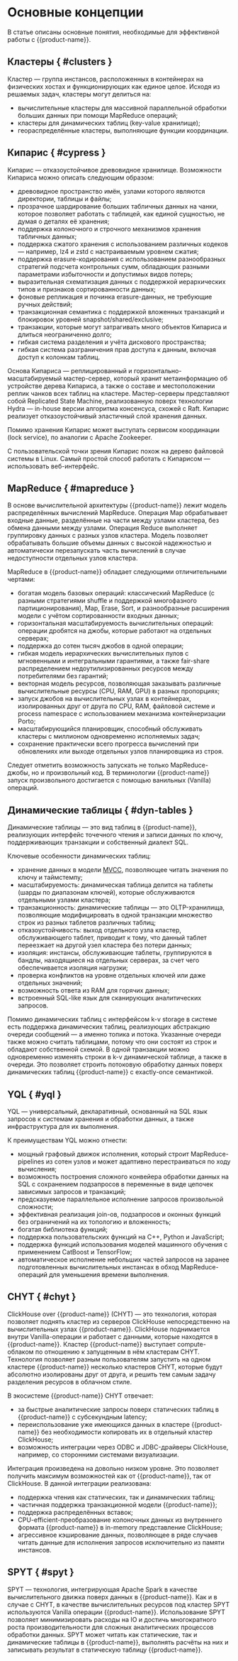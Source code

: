 # Основные концепции 
В статье описаны основные понятия, необходимые для эффективной работы с {{product-name}}.

## Кластеры { #clusters }

Кластер — группа инстансов, расположенных в контейнерах на физических хостах и функционирующих как единое целое.
Исходя из решаемых задач, кластеры могут делиться на: 
* вычислительные кластеры для массивной параллельной обработки больших данных при помощи MapReduce операций;
* кластеры для динамических таблиц (key-value хранилище);
* геораспределённые кластеры, выполняющие функции координации.

## Кипарис { #cypress }

Кипарис — отказоустойчивое древовидное хранилище. Возможности Кипариса можно описать следующим образом:
- древовидное пространство имён, узлами которого являются директории, таблицы и файлы;
- прозрачное шардирование больших табличных данных на чанки, которое позволяет работать с таблицей, как единой сущностью, не думая о деталях её хранения;
- поддержка колоночного и строчного механизмов хранения табличных данных;
- поддержка сжатого хранения с использованием различных кодеков — например, lz4 и zstd с настраиваемым уровнем сжатия;
- поддержка erasure-кодирования с использованием разнообразных стратегий подсчета контрольных сумм, обладающих разными параметрами избыточности и допустимых видов потерь;
- выразительная схематизация данных с поддержкой иерархических типов и признаков сортированности данных;
- фоновые репликация и починка erasure-данных, не требующие ручных действий;
- транзакционная семантика с поддержкой вложенных транзакций и блокировок уровней snapshot/shared/exclusive;
- транзакции, которые могут затрагивать много объектов Кипариса и длиться неограниченно долго;
- гибкая система разделения и учёта дискового пространства;
- гибкая система разграничения прав доступа к данным, включая доступ к колонкам таблиц.

Основа Кипариса — реплицированный и горизонтально-масштабируемый мастер-сервер, который хранит метаинформацию об устройстве дерева Кипариса, а также о составе и местоположении реплик чанков всех таблиц на кластере. Мастер-серверы представляют собой Replicated State Machine, реализованную поверх технологии Hydra — in-house версии алгоритма консенсуса, схожей с Raft.
Кипарис реализует отказоустойчивый эластичный слой хранения данных.

Помимо хранения Кипарис может выступать сервисом координации (lock service), по аналогии с Apache Zookeeper. 

С пользовательской точки зрения Кипарис похож на дерево файловой системы в Linux. Самый простой способ работать с Кипарисом — использовать веб-интерфейс.

## MapReduce { #mapreduce }

В основе вычислительной архитектуры {{product-name}} лежит модель распределённых вычислений MapReduce. Операция Map обрабатывает входные данные, разделённые на части между узлами кластера, без обмена данными между узлами. Операция Reduce выполняет группировку данных с разных узлов кластера.
Модель позволяет обрабатывать большие объемы данных с высокой надежностью и автоматически перезапускать часть вычислений в случае недоступности отдельных узлов кластера.

MapReduce в {{product-name}} обладает следующими отличительными чертами:
- богатая модель базовых операций: классический MapReduce (с разными стратегиями shuffle и поддержкой многофазного партиционирования), Map, Erase, Sort, и разнообразные расширения модели с учётом сортированности входных данных;
- горизонтальная масштабируемость вычислительных операций: операции дробятся на джобы, которые работают на отдельных серверах;
- поддержка до сотен тысяч джобов в одной операции;
- гибкая модель иерархических вычислительных пулов с мгновенными и интегральными гарантиями, а также fair-share распределением недоутилизированных ресурсов между потребителями без гарантий;
- векторная модель ресурсов, позволяющая заказывать различные вычислительные ресурсы (CPU, RAM, GPU) в разных пропорциях;
- запуск джобов на вычислительных узлах в контейнерах, изолированных друг от друга по CPU, RAM, файловой системе и process namespace с использованием механизма контейнеризации Porto;
- масштабирующийся планировщик, способный обслуживать кластеры с миллионом одновременно исполняемых задач;
- сохранение практически всего прогресса вычислений при обновлениях или выходе отдельных узлов планировщика из строя.

Следует отметить возможность запускать не только MapReduce-джобы, но и произвольный код. В терминологии {{product-name}} запуск произвольного достигается с помощью ванильных (Vanilla) операций.

## Динамические таблицы { #dyn-tables }

Динамические таблицы — это вид таблиц в {{product-name}}, реализующих интерфейс точечного чтения и записи данных по ключу, поддерживающих транзакции и собственный диалект SQL. 

Ключевые особенности динамических таблиц:
- хранение данных в модели [MVCC](https://en.wikipedia.org/wiki/Multiversion_concurrency_control), позволяющее читать значения по ключу и таймстемпу;
- масштабируемость: динамическая таблица делится на таблеты (шарды по диапазонам ключей), которые обслуживаются отдельными узлами кластера;
- транзакционность: динамические таблицы — это OLTP-хранилища, позволяющие модифицировать в одной транзакции множество строк из разных таблетов различных таблиц;
- отказоустойчивость: выход отдельного узла кластер, обслуживающего таблет, приводит к тому, что данный таблет переезжает на другой узел кластера без потери данных;
- изоляция: инстансы, обслуживающие таблеты, группируются в бандлы, находящиеся на отдельных серверах, за счет чего обеспечивается изоляция нагрузки;
- проверка конфликтов на уровне отдельных ключей или даже отдельных значений;
- возможность ответа из RAM для горячих данных;
- встроенный SQL-like язык для сканирующих аналитических запросов.

Помимо динамических таблиц с интерфейсом k-v storage в системе есть поддержка динамических таблиц, реализующих абстракцию очереди сообщений — а именно топика и потока. Указанные очереди также можно считать таблицами, потому что они состоят из строк и обладают собственной схемой. В одной транзакции можно одновременно изменять строки в k-v динамической таблице, а также в очереди. Это позволяет строить потоковую обработку данных поверх динамических таблиц {{product-name}} с exactly-once семантикой.

## YQL { #yql }

YQL — универсальный, декларативный, основанный на SQL язык запросов к системам хранения и обработки данных, а также инфраструктура для их выполнения. 

К преимуществам YQL можно отнести:
- мощный графовый движок исполнения, который строит MapReduce-pipelines из сотен узлов и может адаптивно перестраиваться по ходу вычисления;
- возможность построения сложного конвейера обработки данных на SQL с сохранением подзапросов в переменные в виде цепочек зависимых запросов и транзакций;
- предсказуемое параллельное исполнение запросов произвольной сложности;
- эффективная реализация join-ов, подзапросов и оконных функций без ограничений на их топологию и вложенность;
- богатая библиотека функций;
- поддержка пользовательских функций на C++, Python и JavaScript;
- поддержка функций использования моделей машинного обучения с применением CatBoost и TensorFlow;
- автоматическое исполнение небольших частей запросов на заранее подготовленных вычислительных инстансах в обход MapReduce-операций для уменьшения времени выполнения.

## CHYT { #chyt }

ClickHouse over {{product-name}} (CHYT) — это технология, которая позволяет поднять кластер из серверов ClickHouse непосредственно на вычислительных узлах {{product-name}}.
ClickHouse поднимается внутри Vanilla-операции и работает с данными, которые находятся в {{product-name}}. Кластер {{product-name}} выступает compute-облаком по отношению к запущенным в нём кластерам CHYT.
Технология позволяет разным пользователям запустить на одном кластере {{product-name}} несколько кластеров CHYT, которые будут абсолютно изолированы друг от друга, и решить тем самым задачу разделения ресурсов в облачном стиле.

В экосистеме {{product-name}} CHYT отвечает:
- за быстрые аналитические запросы поверх статических таблиц в {{product-name}} с субсекундным latency;
- переиспользование уже имеющихся данных в кластере {{product-name}} без необходимости копировать их в отдельный кластер ClickHouse;
- возможность интеграции через ODBC и JDBC-драйверы ClickHouse, например, со сторонними системами визуализации.

Интеграция произведена на довольно низком уровне. Это позволяет получить максимум возможностей как от {{product-name}}, так от ClickHouse. В данной интеграции реализована:
- поддержка чтения как статических, так и динамических таблиц;
- частичная поддержка транзакционной модели {{product-name}};
- поддержка распределённых вставок;
- CPU-efficient-преобразование колоночных данных из внутреннего формата {{product-name}} в in-memory представление ClickHouse;
- агрессивное кэширование данных, позволяющее в ряде случаев читать данные для исполнения запросов исключительно из памяти инстансов.

## SPYT { #spyt }

SPYT — технология, интегрирующая Apache Spark в качестве вычислительного движка поверх данных в {{product-name}}. Как и в случае с CHYT, в качестве вычислительных ресурсов под кластер SPYT используются Vanilla операции {{product-name}}.
Использование SPYT позволяет минимизировать расходы на IO и достичь многократного роста производительности для сложных аналитических процессов обработки данных.
SPYT может читать как статические, так и динамические таблицы в {{product-name}}, выполнять расчёты на них и записывать результат в статическую таблицу {{product-name}}.


